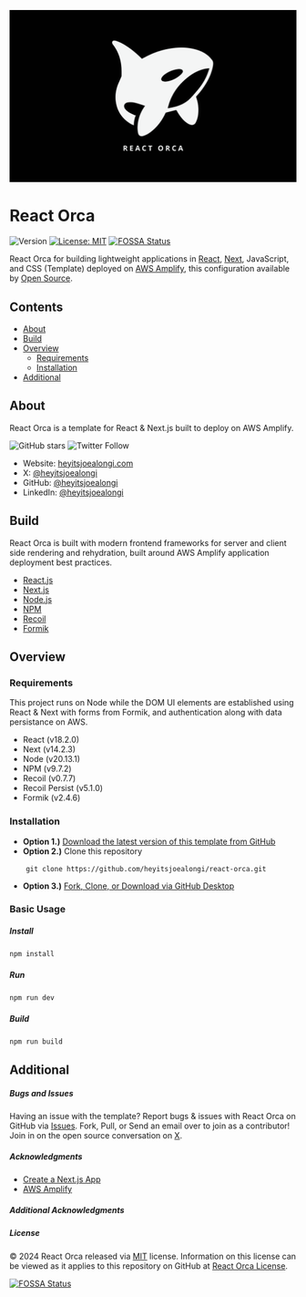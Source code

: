 ![React Orca Banner](https://raw.githubusercontent.com/heyitsjoealongi/react-orca/master/public/react-orca.png)

# React Orca

![Version](https://img.shields.io/badge/version-1.0.0-blue.svg?cacheSeconds=2592000) [![License: MIT ](https://img.shields.io/badge/License-MIT-green.svg)](https://github.com/heyitsjoealongi/react-orca/blob/master/LICENSE) [![FOSSA Status](https://app.fossa.com/api/projects/git%2Bgithub.com%2Fheyitsjoealongi%2Freact-orca.svg?type=small)](https://app.fossa.com/projects/git%2Bgithub.com%2Fheyitsjoealongi%2Freact-orca?ref=badge_small)

React Orca for building lightweight applications in [React](https://react.dev/), [Next](https://vercel.com/), JavaScript, and CSS (Template) deployed on [AWS Amplify](https://aws.amazon.com/amplify/), this configuration available by [Open Source](https://opensource.org/).

## Contents

-   [About](#about)
-   [Build](#build)
-   [Overview](#overview)
    -   [Requirements](#requirements)
    -   [Installation](#installation)
-   [Additional](#additional)

## About

React Orca is a template for React & Next.js built to deploy on AWS Amplify.

![GitHub stars](https://img.shields.io/github/stars/heyitsjoealongi/react-orca?style=social) ![Twitter Follow](https://img.shields.io/twitter/follow/heyitsjoealongi?label=Follow&style=social)

-   Website: [heyitsjoealongi.com](https://heyitsjoealongi.com/)
-   X: [@heyitsjoealongi](https://twitter.com/heyitsjoealongi/)
-   GitHub: [@heyitsjoealongi](https://github.com/heyitsjoealongi/)
-   LinkedIn: [@heyitsjoealongi](https://www.linkedin.com/in/heyitsjoealongi/)

## Build

React Orca is built with modern frontend frameworks for server and client side rendering and rehydration, built around AWS Amplify application deployment best practices.

-   [React.js](https://reactjs.org/)
-   [Next.js](https://vercel.com/)
-   [Node.js](https://nodejs.org/en/)
-   [NPM](https://www.npmjs.com/)
-   [Recoil](https://recoiljs.org/)
-   [Formik](https://formik.org/)

## Overview

### Requirements

This project runs on Node while the DOM UI elements are established using React & Next with forms from Formik, and authentication along with data persistance on AWS.

-   React (v18.2.0)
-   Next (v14.2.3)
-   Node (v20.13.1)
-   NPM (v9.7.2)
-   Recoil (v0.7.7)
-   Recoil Persist (v5.1.0)
-   Formik (v2.4.6)

### Installation

-   **Option 1.)** [Download the latest version of this template from GitHub](https://github.com/heyitsjoealongi/react-orca/archive/master.zip)
-   **Option 2.)** Clone this repository

```
    git clone https://github.com/heyitsjoealongi/react-orca.git
```

-   **Option 3.)** [Fork, Clone, or Download via GitHub Desktop](x-github-client://openRepo/https://github.com/heyitsjoealongi/react-orca)

### Basic Usage

##### Install

```zsh
npm install
```

##### Run

```zsh
npm run dev
```

##### Build

```zsh
npm run build
```

## Additional

##### Bugs and Issues

Having an issue with the template? Report bugs & issues with React Orca on GitHub via [Issues](https://github.com/heyitsjoealongi/react-orca/issues). Fork, Pull, or Send an email over to join as a contributor! Join in on the open source conversation on [X](https://x.com/heyitsjoealongi).

##### Acknowledgments

-   [Create a Next.js App](https://nextjs.org/learn/basics/create-nextjs-app)
-   [AWS Amplify](https://docs.amplify.aws/nextjs/start/quickstart/)

##### Additional Acknowledgments

##### License

© 2024 React Orca released via [MIT](https://opensource.org/licenses/MIT) license. Information on this license can be viewed as it applies to this repository on GitHub at [React Orca License](https://github.com/heyitsjoealongi/react-orca/blob/master/LICENSE).

[![FOSSA Status](https://app.fossa.com/api/projects/git%2Bgithub.com%2Fheyitsjoealongi%2Freact-orca.svg?type=large&issueType=license)](https://app.fossa.com/projects/git%2Bgithub.com%2Fheyitsjoealongi%2Freact-orca?ref=badge_large&issueType=license)
